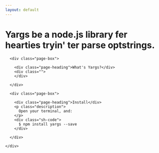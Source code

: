 ```yaml
---
layout: default
---
```


<div class="home">
  
  <div class="landing-wrapper">
    <div class="wrapper">
      <div class="title">
        <h1 class="pink-highlight">Yargs be a node.js library fer hearties tryin' ter parse optstrings.</h1>
      </div>
    </div>
  </div>

  <div class="wrapper">
    <div class="page-content align-items">

      <div class="page-box">
      
        <div class="page-heading">What's Yargs?</div>
        <div class="">
        </div>

      </div>

      <div class="page-box">

        <div class="page-heading">Install</div>
        <p class="description">
          Open your terminal, and: 
        </p>
        <div class="sh-code">
          $ npm install yargs --save
        </div>

      </div>
      
    </div>
  </div>

</div>
